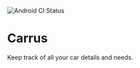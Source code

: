 ![Android CI Status](https://github.com/ivangarzab/CarBud/workflows/android/badge.svg?branch=develop)

# Carrus
Keep track of all your car details and needs.
